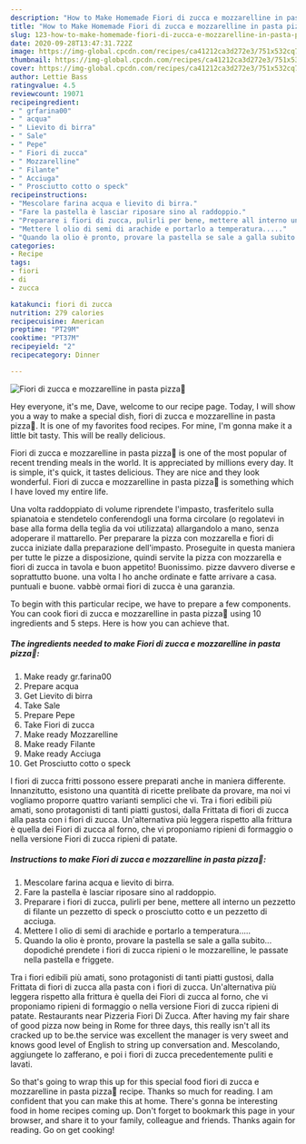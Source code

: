 ```yaml
---
description: "How to Make Homemade Fiori di zucca e mozzarelline in pasta pizza🤗"
title: "How to Make Homemade Fiori di zucca e mozzarelline in pasta pizza🤗"
slug: 123-how-to-make-homemade-fiori-di-zucca-e-mozzarelline-in-pasta-pizza
date: 2020-09-28T13:47:31.722Z
image: https://img-global.cpcdn.com/recipes/ca41212ca3d272e3/751x532cq70/fiori-di-zucca-e-mozzarelline-in-pasta-pizza🤗-recipe-main-photo.jpg
thumbnail: https://img-global.cpcdn.com/recipes/ca41212ca3d272e3/751x532cq70/fiori-di-zucca-e-mozzarelline-in-pasta-pizza🤗-recipe-main-photo.jpg
cover: https://img-global.cpcdn.com/recipes/ca41212ca3d272e3/751x532cq70/fiori-di-zucca-e-mozzarelline-in-pasta-pizza🤗-recipe-main-photo.jpg
author: Lettie Bass
ratingvalue: 4.5
reviewcount: 19071
recipeingredient:
- " grfarina00"
- " acqua"
- " Lievito di birra"
- " Sale"
- " Pepe"
- " Fiori di zucca"
- " Mozzarelline"
- " Filante"
- " Acciuga"
- " Prosciutto cotto o speck"
recipeinstructions:
- "Mescolare farina acqua e lievito di birra."
- "Fare la pastella è lasciar riposare sino al raddoppio."
- "Preparare i fiori di zucca, pulirli per bene, mettere all interno un pezzetto di filante un pezzetto di speck o prosciutto cotto e un pezzetto di acciuga."
- "Mettere l olio di semi di arachide e portarlo a temperatura....."
- "Quando la olio è pronto, provare la pastella se sale a galla subito... dopodiché prendete i fiori di zucca ripieni o le mozzarelline, le passate nella pastella e friggete."
categories:
- Recipe
tags:
- fiori
- di
- zucca

katakunci: fiori di zucca 
nutrition: 279 calories
recipecuisine: American
preptime: "PT29M"
cooktime: "PT37M"
recipeyield: "2"
recipecategory: Dinner

---
```



![Fiori di zucca e mozzarelline in pasta pizza🤗](https://img-global.cpcdn.com/recipes/ca41212ca3d272e3/751x532cq70/fiori-di-zucca-e-mozzarelline-in-pasta-pizza🤗-recipe-main-photo.jpg)

Hey everyone, it's me, Dave, welcome to our recipe page. Today, I will show you a way to make a special dish, fiori di zucca e mozzarelline in pasta pizza🤗. It is one of my favorites food recipes. For mine, I'm gonna make it a little bit tasty. This will be really delicious.

Fiori di zucca e mozzarelline in pasta pizza🤗 is one of the most popular of recent trending meals in the world. It is appreciated by millions every day. It is simple, it's quick, it tastes delicious. They are nice and they look wonderful. Fiori di zucca e mozzarelline in pasta pizza🤗 is something which I have loved my entire life.

Una volta raddoppiato di volume riprendete l&#39;impasto, trasferitelo sulla spianatoia e stendetelo conferendogli una forma circolare (o regolatevi in base alla forma della teglia da voi utilizzata) allargandolo a mano, senza adoperare il mattarello. Per preparare la pizza con mozzarella e fiori di zucca iniziate dalla preparazione dell&#39;impasto. Proseguite in questa maniera per tutte le pizze a disposizione, quindi servite la pizza con mozzarella e fiori di zucca in tavola e buon appetito! Buonissimo. pizze davvero diverse e soprattutto buone. una volta l ho anche ordinate e fatte arrivare a casa. puntuali e buone. vabbè ormai fiori di zucca è una garanzia.


To begin with this particular recipe, we have to prepare a few components. You can cook fiori di zucca e mozzarelline in pasta pizza🤗 using 10 ingredients and 5 steps. Here is how you can achieve that.

<!--inarticleads1-->

##### The ingredients needed to make Fiori di zucca e mozzarelline in pasta pizza🤗:

1. Make ready  gr.farina00
1. Prepare  acqua
1. Get  Lievito di birra
1. Take  Sale
1. Prepare  Pepe
1. Take  Fiori di zucca
1. Make ready  Mozzarelline
1. Make ready  Filante
1. Make ready  Acciuga
1. Get  Prosciutto cotto o speck


I fiori di zucca fritti possono essere preparati anche in maniera differente. Innanzitutto, esistono una quantità di ricette prelibate da provare, ma noi vi vogliamo proporre quattro varianti semplici che vi. Tra i fiori edibili più amati, sono protagonisti di tanti piatti gustosi, dalla Frittata di fiori di zucca alla pasta con i fiori di zucca. Un&#39;alternativa più leggera rispetto alla frittura è quella dei Fiori di zucca al forno, che vi proponiamo ripieni di formaggio o nella versione Fiori di zucca ripieni di patate. 

<!--inarticleads2-->

##### Instructions to make Fiori di zucca e mozzarelline in pasta pizza🤗:

1. Mescolare farina acqua e lievito di birra.
1. Fare la pastella è lasciar riposare sino al raddoppio.
1. Preparare i fiori di zucca, pulirli per bene, mettere all interno un pezzetto di filante un pezzetto di speck o prosciutto cotto e un pezzetto di acciuga.
1. Mettere l olio di semi di arachide e portarlo a temperatura.....
1. Quando la olio è pronto, provare la pastella se sale a galla subito... dopodiché prendete i fiori di zucca ripieni o le mozzarelline, le passate nella pastella e friggete.


Tra i fiori edibili più amati, sono protagonisti di tanti piatti gustosi, dalla Frittata di fiori di zucca alla pasta con i fiori di zucca. Un&#39;alternativa più leggera rispetto alla frittura è quella dei Fiori di zucca al forno, che vi proponiamo ripieni di formaggio o nella versione Fiori di zucca ripieni di patate. Restaurants near Pizzeria Fiori Di Zucca. After having my fair share of good pizza now being in Rome for three days, this really isn&#39;t all its cracked up to be.the service was excellent the manager is very sweet and knows good level of English to string up conversation and. Mescolando, aggiungete lo zafferano, e poi i fiori di zucca precedentemente puliti e lavati. 

So that's going to wrap this up for this special food fiori di zucca e mozzarelline in pasta pizza🤗 recipe. Thanks so much for reading. I am confident that you can make this at home. There's gonna be interesting food in home recipes coming up. Don't forget to bookmark this page in your browser, and share it to your family, colleague and friends. Thanks again for reading. Go on get cooking!

